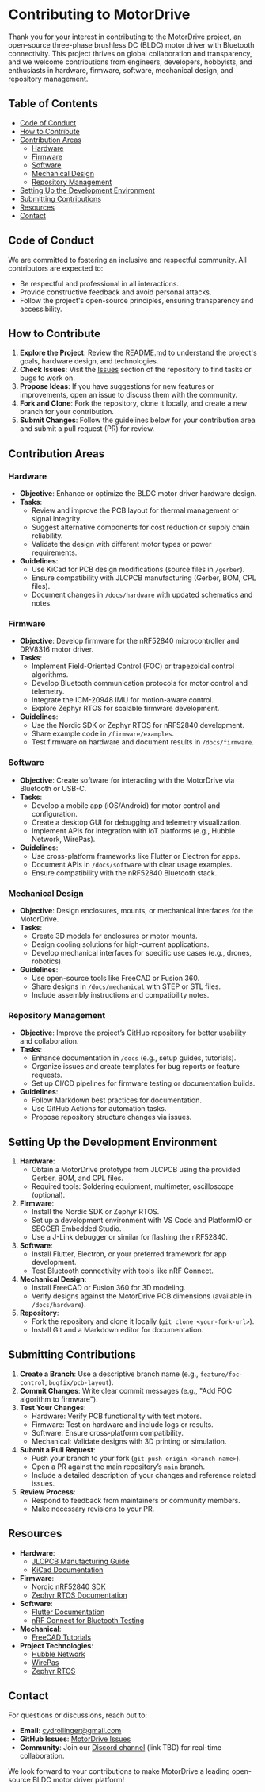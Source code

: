 # Contributing to MotorDrive

Thank you for your interest in contributing to the MotorDrive project, an open-source three-phase brushless DC (BLDC) motor driver with Bluetooth connectivity. This project thrives on global collaboration and transparency, and we welcome contributions from engineers, developers, hobbyists, and enthusiasts in hardware, firmware, software, mechanical design, and repository management.

## Table of Contents
- [Code of Conduct](#code-of-conduct)
- [How to Contribute](#how-to-contribute)
- [Contribution Areas](#contribution-areas)
  - [Hardware](#hardware)
  - [Firmware](#firmware)
  - [Software](#software)
  - [Mechanical Design](#mechanical-design)
  - [Repository Management](#repository-management)
- [Setting Up the Development Environment](#setting-up-the-development-environment)
- [Submitting Contributions](#submitting-contributions)
- [Resources](#resources)
- [Contact](#contact)

## Code of Conduct
We are committed to fostering an inclusive and respectful community. All contributors are expected to:
- Be respectful and professional in all interactions.
- Provide constructive feedback and avoid personal attacks.
- Follow the project's open-source principles, ensuring transparency and accessibility.

## How to Contribute
1. **Explore the Project**: Review the [README.md](/README.md) to understand the project's goals, hardware design, and technologies.
2. **Check Issues**: Visit the [Issues](https://github.com/[your-repo]/issues) section of the repository to find tasks or bugs to work on.
3. **Propose Ideas**: If you have suggestions for new features or improvements, open an issue to discuss them with the community.
4. **Fork and Clone**: Fork the repository, clone it locally, and create a new branch for your contribution.
5. **Submit Changes**: Follow the guidelines below for your contribution area and submit a pull request (PR) for review.

## Contribution Areas

### Hardware
- **Objective**: Enhance or optimize the BLDC motor driver hardware design.
- **Tasks**:
  - Review and improve the PCB layout for thermal management or signal integrity.
  - Suggest alternative components for cost reduction or supply chain reliability.
  - Validate the design with different motor types or power requirements.
- **Guidelines**:
  - Use KiCad for PCB design modifications (source files in `/gerber`).
  - Ensure compatibility with JLCPCB manufacturing (Gerber, BOM, CPL files).
  - Document changes in `/docs/hardware` with updated schematics and notes.

### Firmware
- **Objective**: Develop firmware for the nRF52840 microcontroller and DRV8316 motor driver.
- **Tasks**:
  - Implement Field-Oriented Control (FOC) or trapezoidal control algorithms.
  - Develop Bluetooth communication protocols for motor control and telemetry.
  - Integrate the ICM-20948 IMU for motion-aware control.
  - Explore Zephyr RTOS for scalable firmware development.
- **Guidelines**:
  - Use the Nordic SDK or Zephyr RTOS for nRF52840 development.
  - Share example code in `/firmware/examples`.
  - Test firmware on hardware and document results in `/docs/firmware`.

### Software
- **Objective**: Create software for interacting with the MotorDrive via Bluetooth or USB-C.
- **Tasks**:
  - Develop a mobile app (iOS/Android) for motor control and configuration.
  - Create a desktop GUI for debugging and telemetry visualization.
  - Implement APIs for integration with IoT platforms (e.g., Hubble Network, WirePas).
- **Guidelines**:
  - Use cross-platform frameworks like Flutter or Electron for apps.
  - Document APIs in `/docs/software` with clear usage examples.
  - Ensure compatibility with the nRF52840 Bluetooth stack.

### Mechanical Design
- **Objective**: Design enclosures, mounts, or mechanical interfaces for the MotorDrive.
- **Tasks**:
  - Create 3D models for enclosures or motor mounts.
  - Design cooling solutions for high-current applications.
  - Develop mechanical interfaces for specific use cases (e.g., drones, robotics).
- **Guidelines**:
  - Use open-source tools like FreeCAD or Fusion 360.
  - Share designs in `/docs/mechanical` with STEP or STL files.
  - Include assembly instructions and compatibility notes.

### Repository Management
- **Objective**: Improve the project’s GitHub repository for better usability and collaboration.
- **Tasks**:
  - Enhance documentation in `/docs` (e.g., setup guides, tutorials).
  - Organize issues and create templates for bug reports or feature requests.
  - Set up CI/CD pipelines for firmware testing or documentation builds.
- **Guidelines**:
  - Follow Markdown best practices for documentation.
  - Use GitHub Actions for automation tasks.
  - Propose repository structure changes via issues.

## Setting Up the Development Environment
1. **Hardware**:
   - Obtain a MotorDrive prototype from JLCPCB using the provided Gerber, BOM, and CPL files.
   - Required tools: Soldering equipment, multimeter, oscilloscope (optional).
2. **Firmware**:
   - Install the Nordic SDK or Zephyr RTOS.
   - Set up a development environment with VS Code and PlatformIO or SEGGER Embedded Studio.
   - Use a J-Link debugger or similar for flashing the nRF52840.
3. **Software**:
   - Install Flutter, Electron, or your preferred framework for app development.
   - Test Bluetooth connectivity with tools like nRF Connect.
4. **Mechanical Design**:
   - Install FreeCAD or Fusion 360 for 3D modeling.
   - Verify designs against the MotorDrive PCB dimensions (available in `/docs/hardware`).
5. **Repository**:
   - Fork the repository and clone it locally (`git clone <your-fork-url>`).
   - Install Git and a Markdown editor for documentation.

## Submitting Contributions
1. **Create a Branch**: Use a descriptive branch name (e.g., `feature/foc-control`, `bugfix/pcb-layout`).
2. **Commit Changes**: Write clear commit messages (e.g., "Add FOC algorithm to firmware").
3. **Test Your Changes**:
   - Hardware: Verify PCB functionality with test motors.
   - Firmware: Test on hardware and include logs or results.
   - Software: Ensure cross-platform compatibility.
   - Mechanical: Validate designs with 3D printing or simulation.
4. **Submit a Pull Request**:
   - Push your branch to your fork (`git push origin <branch-name>`).
   - Open a PR against the main repository’s `main` branch.
   - Include a detailed description of your changes and reference related issues.
5. **Review Process**:
   - Respond to feedback from maintainers or community members.
   - Make necessary revisions to your PR.

## Resources
- **Hardware**:
  - [JLCPCB Manufacturing Guide](https://jlcpcb.com/help/article/81-PCB-Assembly-Service-Instruction)
  - [KiCad Documentation](https://docs.kicad.org/)
- **Firmware**:
  - [Nordic nRF52840 SDK](https://www.nordicsemi.com/Products/nRF52840)
  - [Zephyr RTOS Documentation](https://docs.zephyrproject.org/)
- **Software**:
  - [Flutter Documentation](https://flutter.dev/docs)
  - [nRF Connect for Bluetooth Testing](https://www.nordicsemi.com/Software-and-tools/Development-Tools/nRF-Connect-for-Desktop)
- **Mechanical**:
  - [FreeCAD Tutorials](https://wiki.freecadweb.org/Tutorials)
- **Project Technologies**:
  - [Hubble Network](https://hubblenetwork.com/)
  - [WirePas](https://wirepas.com/)
  - [Zephyr RTOS](https://www.zephyrproject.org/)

## Contact
For questions or discussions, reach out to:
- **Email**: cydrollinger@gmail.com
- **GitHub Issues**: [MotorDrive Issues](https://github.com/[your-repo]/issues)
- **Community**: Join our [Discord channel](#) (link TBD) for real-time collaboration.

We look forward to your contributions to make MotorDrive a leading open-source BLDC motor driver platform!